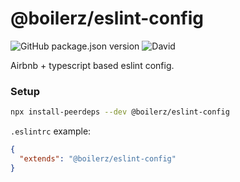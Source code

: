 # @boilerz/eslint-config

![GitHub package.json version](https://img.shields.io/github/package-json/v/boilerz/eslint-config)
![David](https://img.shields.io/david/boilerz/eslint-config)

Airbnb + typescript based eslint config.

### Setup

```bash
npx install-peerdeps --dev @boilerz/eslint-config
```

`.eslintrc` example:
```json
{
  "extends": "@boilerz/eslint-config"
}
```
